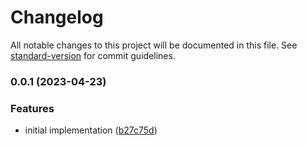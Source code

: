 # Changelog

All notable changes to this project will be documented in this file. See [standard-version](https://github.com/conventional-changelog/standard-version) for commit guidelines.

### 0.0.1 (2023-04-23)


### Features

* initial implementation ([b27c75d](https://github.com/public-js/exchange-rates/commit/b27c75d0939526cbea68c7e550ba2365eada3a59))
